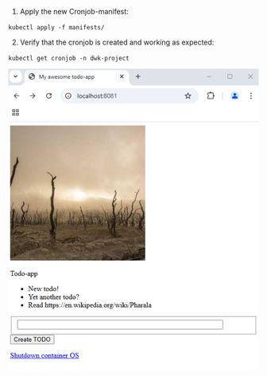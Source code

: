 1. Apply the new Cronjob-manifest:

`kubectl apply -f manifests/`

2. Verify that the cronjob is created and working as expected:

`kubectl get cronjob -n dwk-project`

![screenshot](screenshot.png)
